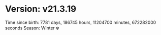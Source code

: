 # Version: v21.3.19
Time since birth: 7781 days, 186745 hours, 11204700 minutes, 672282000 seconds
Season: Winter ❄️
